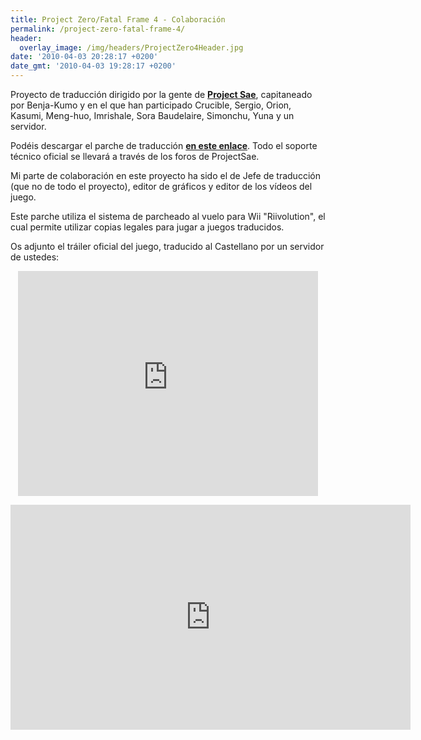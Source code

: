 ```yaml
---
title: Project Zero/Fatal Frame 4 - Colaboración
permalink: /project-zero-fatal-frame-4/
header:
  overlay_image: /img/headers/ProjectZero4Header.jpg
date: '2010-04-03 20:28:17 +0200'
date_gmt: '2010-04-03 19:28:17 +0200'
---
```

Proyecto de traducción dirigido por la gente de [**Project Sae**](http://www.projectsae.es/sae.php), 
capitaneado por Benja-Kumo y en el que han participado Crucible, Sergio, Orion, Kasumi, Meng-huo, 
Imrishale, Sora Baudelaire, Simonchu, Yuna y un servidor.

Podéis descargar el parche de traducción [**en este 
enlace**](http://www.projectsae.es/project-zero-4/parche-espanol.html). 
Todo el soporte técnico oficial se llevará a través de los foros de ProjectSae.

Mi parte de colaboración en este proyecto ha sido el de Jefe de traducción (que no de todo el proyecto), 
editor de gráficos y editor de los vídeos del juego.

Este parche utiliza el sistema de parcheado al vuelo para Wii "Riivolution", el cual permite utilizar 
copias legales para jugar a juegos traducidos.

Os adjunto el tráiler oficial del juego, traducido al Castellano por un servidor de ustedes:

<p style="text-align: center;"><iframe src="https://www.youtube-nocookie.com/embed/onVyBEI-agU?rel=0" width="480" height="360" frameborder="0" allowfullscreen="allowfullscreen"></iframe></p>

<p style="text-align: center;"><iframe src="https://www.youtube-nocookie.com/embed/eOQsHzhZjSI?rel=0" width="640" height="360" frameborder="0" allowfullscreen="allowfullscreen"></iframe></p>
